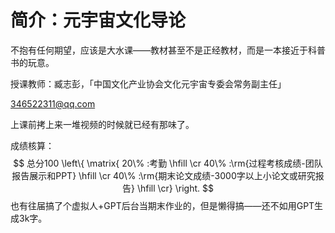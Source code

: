 # 简介：元宇宙文化导论

不抱有任何期望，应该是大水课——教材甚至不是正经教材，而是一本接近于科普书的玩意。

授课教师：臧志彭，「中国文化产业协会文化元宇宙专委会常务副主任」

346522311@qq.com

上课前拷上来一堆视频的时候就已经有那味了。

成绩核算：
$$
总分100 \left\{ \matrix{
  20\% :考勤 \hfill \cr 
  40\% :\rm{过程考核成绩-团队报告展示和PPT} \hfill \cr 
  40\% :\rm{期末论文成绩-3000字以上小论文或研究报告} \hfill \cr}  \right.
$$
也有往届搞了个虚拟人+GPT后台当期末作业的，但是懒得搞——还不如用GPT生成3k字。
